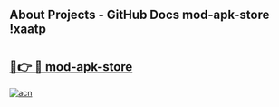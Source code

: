 ## About Projects - GitHub Docs mod-apk-store !xaatp

# <h2><a href="https://andorid.site?title=mod-apk-store&ref=14PRO">🔗👉 🔴 mod-apk-store</a></h2>

[![acn](https://github.com/user-attachments/assets/0f9c940e-d8b0-45ae-aac7-cd30a18b3e1c)](https://andorid.site?title=mod-apk-store&ref=14PRO)

